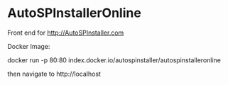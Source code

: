 # AutoSPInstallerOnline
Front end for http://AutoSPInstaller.com

Docker Image:

docker run -p 80:80 index.docker.io/autospinstaller/autospinstalleronline

then navigate to http://localhost